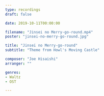```yaml
---
type: recordings
draft: false

date: 2019-10-11T00:00:00

filename: "Jinsei no Merry-go-round.mp4"
poster: "jinsei-no-merry-go-round.jpg"

title: "Jinsei no Merry-go-round"
subtitle: "Theme from Howl's Moving Castle"

composer: "Joe Hisaishi"
arranger: ""

genres:
- Waltz
- OST

---
```


